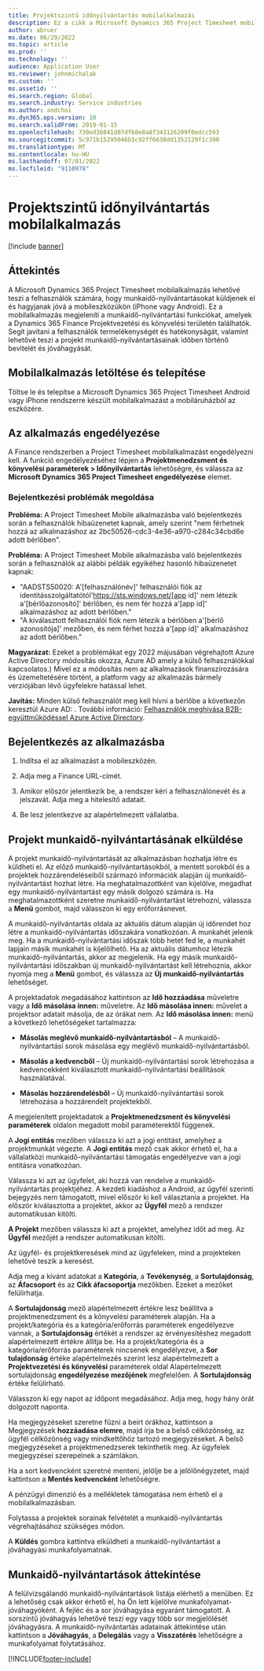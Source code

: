 ```yaml
---
title: Projektszintű időnyilvántartás mobilalkalmazás
description: Ez a cikk a Microsoft Dynamics 365 Project Timesheet mobilalkalmazásról nyújt tájékoztatást. A Projektszintű időnyilvántartás mobilalkalmazás lehetővé teszi, hogy a felhasználók elküldjék és jóváhagyják a mobileszközön lévő projektek munkaidő-nyilvántartásait.
author: abruer
ms.date: 06/29/2022
ms.topic: article
ms.prod: ''
ms.technology: ''
audience: Application User
ms.reviewer: johnmichalak
ms.custom: ''
ms.assetid: ''
ms.search.region: Global
ms.search.industry: Service industries
ms.author: andchoi
ms.dyn365.ops.version: 10
ms.search.validFrom: 2019-01-15
ms.openlocfilehash: 730ed36841d07df60e8a8f343126209f0edcc593
ms.sourcegitcommit: 5c971b15295046b3c92ff6638dd1352129f1c390
ms.translationtype: MT
ms.contentlocale: hu-HU
ms.lasthandoff: 07/01/2022
ms.locfileid: "9110978"
---
```

# <a name="project-timesheet-mobile-application"></a>Projektszintű időnyilvántartás mobilalkalmazás

[!include [banner](../includes/banner.md)]

## <a name="overview"></a>Áttekintés

A Microsoft Dynamics 365 Project Timesheet mobilalkalmazás lehetővé teszi a felhasználók számára, hogy munkaidő-nyilvántartásokat küldjenek el és hagyjanak jóvá a mobileszközükön (iPhone vagy Android). Ez a mobilalkalmazás megjeleníti a munkaidő-nyilvántartási funkciókat, amelyek a Dynamics 365 Finance Projektvezetési és könyvelési területén találhatók. Segít javítani a felhasználók termelékenységét és hatékonyságát, valamint lehetővé teszi a projekt munkaidő-nyilvántartásainak időben történő bevitelét és jóváhagyását.

## <a name="download-and-install-the-mobile-app"></a>Mobilalkalmazás letöltése és telepítése

Töltse le és telepítse a Microsoft Dynamics 365 Project Timesheet Android vagy iPhone rendszerre készült mobilalkalmazást a mobiláruházból az eszközére.

## <a name="enable-the-app"></a>Az alkalmazás engedélyezése 

A Finance rendszerben a Project Timesheet mobilalkalmazást engedélyezni kell. A funkció engedélyezéséhez lépjen a **Projektmenedzsment és könyvelési paraméterek \> Időnyilvántartás** lehetőségre, és válassza az **Microsoft Dynamics 365 Project Timesheet engedélyezése** elemet.

### <a name="resolve-sign-in-issues"></a>Bejelentkezési problémák megoldása

**Probléma:** A Project Timesheet Mobile alkalmazásba való bejelentkezés során a felhasználók hibaüzenetet kapnak, amely szerint "nem férhetnek hozzá az alkalmazáshoz az 2bc50526-cdc3-4e36-a970-c284c34cbd6e adott bérlőben".

**Probléma:** A Project Timesheet Mobile alkalmazásba való bejelentkezés során a felhasználók az alábbi példák egyikéhez hasonló hibaüzenetet kapnak:

- "AADSTS50020: A'[felhasználónév]' felhasználói fiók az identitásszolgáltatótól'https://sts.windows.net/[app id]' nem létezik a'[bérlőazonosító]' bérlőben, és nem fér hozzá a'[app id]' alkalmazáshoz az adott bérlőben."
- "A kiválasztott felhasználói fiók nem létezik a bérlőben a'[bérlő azonosítója]' mezőben, és nem férhet hozzá a'[app id]' alkalmazáshoz az adott bérlőben."

**Magyarázat:** Ezeket a problémákat egy 2022 májusában végrehajtott Azure Active Directory módosítás okozza, Azure AD amely a külső felhasználókkal kapcsolatos.) Mivel ez a módosítás nem az alkalmazások finanszírozására és üzemeltetésére történt, a platform vagy az alkalmazás bármely verziójában lévő ügyfelekre hatással lehet.

**Javítás:** Minden külső felhasználót meg kell hívni a bérlőbe a következőn keresztül Azure AD: . További információ: [Felhasználók meghívása B2B-együttműködéssel Azure Active Directory](/power-platform/admin/invite-users-azure-active-directory-b2b-collaboration).

## <a name="sign-in-to-the-app"></a>Bejelentkezés az alkalmazásba

1.  Indítsa el az alkalmazást a mobileszközén.

2.  Adja meg a Finance URL-címét.

3.  Amikor először jelentkezik be, a rendszer kéri a felhasználónevét és a jelszavát. Adja meg a hitelesítő adatait.

4. Be lesz jelentkezve az alapértelmezett vállalatba.

## <a name="submit-a-project-timesheet"></a>Projekt munkaidő-nyilvántartásának elküldése

A projekt munkaidő-nyilvántartását az alkalmazásban hozhatja létre és küldheti el. Az előző munkaidő-nyilvántartásokból, a mentett sorokból és a projektek hozzárendeléseiből származó információk alapján új munkaidő-nyilvántartást hozhat létre. Ha meghatalmazottként van kijelölve, megadhat egy munkaidő-nyilvántartást egy másik dolgozó számára is. Ha meghatalmazottként szeretne munkaidő-nyilvántartást létrehozni, válassza a **Menü** gombot, majd válasszon ki egy erőforrásnevet.

A munkaidő-nyilvántartás oldala az aktuális dátum alapján új időrendet hoz létre a munkaidő-nyilvántartás időszakára vonatkozóan. A munkahét jelenik meg. Ha a munkaidő-nyilvántartási időszak több hetet fed le, a munkahét lapjain másik munkahét is kijelölhető.
Ha az aktuális dátumhoz létezik munkaidő-nyilvántartás, akkor az megjelenik. Ha egy másik munkaidő-nyilvántartási időszakban új munkaidő-nyilvántartást kell létrehoznia, akkor nyomja meg a **Menü** gombot, és válassza az **Új munkaidő-nyilvántartás** lehetőséget.

A projektadatok megadásához kattintson az **Idő hozzáadása** műveletre vagy a **Idő másolása innen:** műveletre. Az **Idő másolása innen:** művelet a projektsor adatait másolja, de az órákat nem. Az **Idő másolása innen:** menü a következő lehetőségeket tartalmazza:

- **Másolás meglévő munkaidő-nyilvántartásból** – A munkaidő-nyilvántartási sorok másolása egy meglévő munkaidő-nyilvántartásból.

- **Másolás a kedvencből** – Új munkaidő-nyilvántartási sorok létrehozása a kedvencekként kiválasztott munkaidő-nyilvántartási beállítások használatával.

- **Másolás hozzárendelésből** – Új munkaidő-nyilvántartási sorok létrehozása a hozzárendelt projektekből.

A megjelenített projektadatok a **Projektmenedzsment és könyvelési paraméterek** oldalon megadott mobil paraméterektől függenek.

A **Jogi entitás** mezőben válassza ki azt a jogi entitást, amelyhez a projektmunkát végezte. A **Jogi entitás** mező csak akkor érhető el, ha a vállalatközi munkaidő-nyilvántartási támogatás engedélyezve van a jogi entitásra vonatkozóan.

Válassza ki azt az ügyfelet, aki hozzá van rendelve a munkaidő-nyilvántartás projektjéhez. A kezdeti kiadáshoz a Android, az ügyfél szerinti bejegyzés nem támogatott, mivel először ki kell választania a projektet. Ha először kiválasztotta a projektet, akkor az **Ügyfél** mező a rendszer automatikusan kitölti.

**A Projekt** mezőben válassza ki azt a projektet, amelyhez időt ad meg. Az **Ügyfél** mezőjét a rendszer automatikusan kitölti.

Az ügyfél- és projektkeresések mind az ügyfeleken, mind a projekteken lehetővé teszik a keresést.

Adja meg a kívánt adatokat a **Kategória**, a **Tevékenység**, a **Sortulajdonság**, az **Áfacsoport** és az **Cikk áfacsoportja** mezőkben. Ezeket a mezőket felülírhatja.

A **Sortulajdonság** mező alapértelmezett értékre lesz beállítva a projektmenedzsment és a könyvelési paraméterek alapján. Ha a projekt/kategória és a kategória/erőforrás paraméterek engedélyezve vannak, a **Sortulajdonság** értékét a rendszer az érvényesítéshez megadott alapértelmezett értékre állítja be. Ha a projekt/kategória és a kategória/erőforrás paraméterek nincsenek engedélyezve, a **Sor tulajdonság** értéke alapértelmezés szerint lesz alapértelmezett a **Projektvezetési és könyvelési** paraméterek oldal Alapértelmezett sortulajdonság **engedélyezése mezőjének** megfelelően. A **Sortulajdonság** értéke felülírható.

Válasszon ki egy napot az időpont megadásához. Adja meg, hogy hány órát dolgozott naponta.

Ha megjegyzéseket szeretne fűzni a beírt órákhoz, kattintson a Megjegyzések **hozzáadása elemre**, majd írja be a belső célközönség, az ügyfél célközönség vagy mindkettőhöz tartozó megjegyzéseket.
A belső megjegyzéseket a projektmenedzserek tekinthetik meg. Az ügyfelek megjegyzései szerepelnek a számlákon.

Ha a sort kedvencként szeretné menteni, jelölje be a jelölőnégyzetet, majd kattintson a **Mentés kedvencként** lehetőségre.

A pénzügyi dimenzió és a mellékletek támogatása nem érhető el a mobilalkalmazásban.

Folytassa a projektek sorainak felvételét a munkaidő-nyilvántartás végrehajtásához szükséges módon.

A **Küldés** gombra kattintva elküldheti a munkaidő-nyilvántartást a jóváhagyási munkafolyamatnak.

## <a name="review-timesheets"></a>Munkaidő-nyilvántartások áttekintése

A felülvizsgálandó munkaidő-nyilvántartások listája elérhető a menüben. Ez a lehetőség csak akkor érhető el, ha Ön lett kijelölve munkafolyamat-jóváhagyóként. A fejléc és a sor jóváhagyása egyaránt támogatott. A sorszintű jóváhagyás lehetővé teszi egy vagy több sor megjelölését jóváhagyásra. A munkaidő-nyilvántartás adatainak áttekintése után kattintson a **Jóváhagyás**, a **Delegálás** vagy a **Visszatérés** lehetőségre a munkafolyamat folytatásához.


[!INCLUDE[footer-include](../includes/footer-banner.md)]
